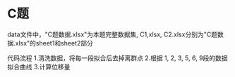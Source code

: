 # C题
data文件中，"C题数据.xlsx"为本题完整数据集, C1,xlsx, C2.xlsx分别为"C题数据.xlsx"的sheet1和sheet2部分

代码流程
1.清洗数据，将每一段拟合后去掉离群点
2.根据 1, 2, 3, 5, 6, 9段的数据拟合曲线
3.计算位移量